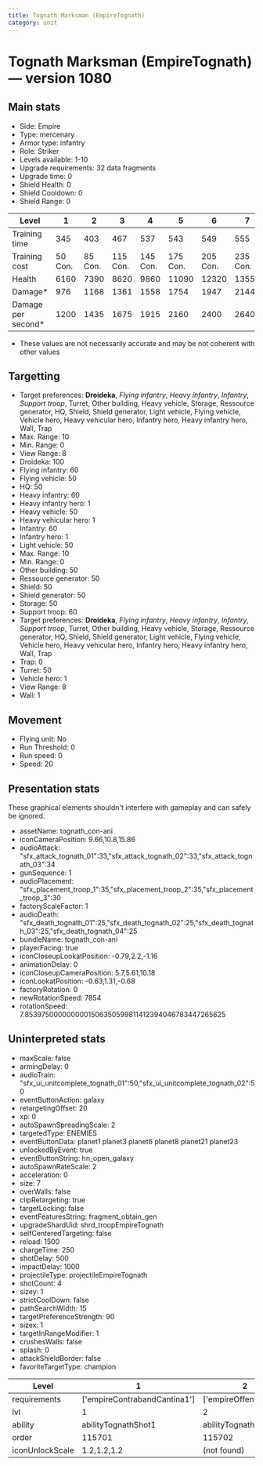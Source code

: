 ```yaml
---
title: Tognath Marksman (EmpireTognath)
category: unit
---
```


# Tognath Marksman (EmpireTognath) — version 1080

## Main stats

  * Side: Empire
  * Type: mercenary
  * Armor type: infantry
  * Role: Striker
  * Levels available: 1-10
  * Upgrade requirements: 32 data fragments
  * Upgrade time: 0
  * Shield Health: 0
  * Shield Cooldown: 0
  * Shield Range: 0

|Level             |1      |2      |3       |4       |5       |6       |7       |8       |9       |10      |
|------------------|-------|-------|--------|--------|--------|--------|--------|--------|--------|--------|
|Training time     |345    |403    |467     |537     |543     |549     |555     |561     |567     |573     |
|Training cost     |50 Con.|85 Con.|115 Con.|145 Con.|175 Con.|205 Con.|235 Con.|265 Con.|295 Con.|325 Con.|
|Health            |6160   |7390   |8620    |9860    |11090   |12320   |13550   |14780   |16020   |18480   |
|Damage*           |976    |1168   |1361    |1558    |1754    |1947    |2144    |2336    |2529    |2918    |
|Damage per second*|1200   |1435   |1675    |1915    |2160    |2400    |2640    |2875    |3115    |3590    |

* These values are not necessarily accurate and may be not coherent with other values

## Targetting

  * Target preferences: **Droideka**, _Flying infantry_, _Heavy infantry_, _Infantry_, _Support troop_, Turret, Other building, Heavy vehicle, Storage, Ressource generator, HQ, Shield, Shield generator, Light vehicle, Flying vehicle, Vehicle hero, Heavy vehicular hero, Infantry hero, Heavy infantry hero, Wall, Trap
  * Max. Range: 10
  * Min. Range: 0
  * View Range: 8
  * Droideka: 100
  * Flying infantry: 60
  * Flying vehicle: 50
  * HQ: 50
  * Heavy infantry: 60
  * Heavy infantry hero: 1
  * Heavy vehicle: 50
  * Heavy vehicular hero: 1
  * Infantry: 60
  * Infantry hero: 1
  * Light vehicle: 50
  * Max. Range: 10
  * Min. Range: 0
  * Other building: 50
  * Ressource generator: 50
  * Shield: 50
  * Shield generator: 50
  * Storage: 50
  * Support troop: 60
  * Target preferences: **Droideka**, _Flying infantry_, _Heavy infantry_, _Infantry_, _Support troop_, Turret, Other building, Heavy vehicle, Storage, Ressource generator, HQ, Shield, Shield generator, Light vehicle, Flying vehicle, Vehicle hero, Heavy vehicular hero, Infantry hero, Heavy infantry hero, Wall, Trap
  * Trap: 0
  * Turret: 50
  * Vehicle hero: 1
  * View Range: 8
  * Wall: 1

## Movement

  * Flying unit: No
  * Run Threshold: 0
  * Run speed: 0
  * Speed: 20

## Presentation stats

These graphical elements shouldn't interfere with gameplay and can safely be ignored.

  * assetName: tognath_con-ani
  * iconCameraPosition: 9.66,10.8,15.86
  * audioAttack: "sfx_attack_tognath_01":33,"sfx_attack_tognath_02":33,"sfx_attack_tognath_03":34
  * gunSequence: 1
  * audioPlacement: "sfx_placement_troop_1":35,"sfx_placement_troop_2":35,"sfx_placement_troop_3":30
  * factoryScaleFactor: 1
  * audioDeath: "sfx_death_tognath_01":25,"sfx_death_tognath_02":25,"sfx_death_tognath_03":25,"sfx_death_tognath_04":25
  * bundleName: tognath_con-ani
  * playerFacing: true
  * iconCloseupLookatPosition: -0.79,2.2,-1.16
  * animationDelay: 0
  * iconCloseupCameraPosition: 5.7,5.61,10.18
  * iconLookatPosition: -0.63,1.31,-0.68
  * factoryRotation: 0
  * newRotationSpeed: 7854
  * rotationSpeed: 7.8539750000000001506350599811412394046783447265625

## Uninterpreted stats

  * maxScale: false
  * armingDelay: 0
  * audioTrain: "sfx_ui_unitcomplete_tognath_01":50,"sfx_ui_unitcomplete_tognath_02":50
  * eventButtonAction: galaxy
  * retargetingOffset: 20
  * xp: 0
  * autoSpawnSpreadingScale: 2
  * targetedType: ENEMIES
  * eventButtonData: planet1 planet3 planet6 planet8 planet21 planet23
  * unlockedByEvent: true
  * eventButtonString: hn_open_galaxy
  * autoSpawnRateScale: 2
  * acceleration: 0
  * size: 7
  * overWalls: false
  * clipRetargeting: true
  * targetLocking: false
  * eventFeaturesString: fragment_obtain_gen
  * upgradeShardUid: shrd_troopEmpireTognath
  * selfCenteredTargeting: false
  * reload: 1500
  * chargeTime: 250
  * shotDelay: 500
  * impactDelay: 1000
  * projectileType: projectileEmpireTognath
  * shotCount: 4
  * sizey: 1
  * strictCoolDown: false
  * pathSearchWidth: 15
  * targetPreferenceStrength: 90
  * sizex: 1
  * targetInRangeModifier: 1
  * crushesWalls: false
  * splash: 0
  * attackShieldBorder: false
  * favoriteTargetType: champion

|Level          |1                           |2                    |3                    |4                    |5                    |6                    |7                    |8                    |9                    |10                    |
|---------------|----------------------------|---------------------|---------------------|---------------------|---------------------|---------------------|---------------------|---------------------|---------------------|----------------------|
|requirements   |['empireContrabandCantina1']|['empireOffenseLab2']|['empireOffenseLab3']|['empireOffenseLab4']|['empireOffenseLab5']|['empireOffenseLab6']|['empireOffenseLab7']|['empireOffenseLab8']|['empireOffenseLab9']|['empireOffenseLab10']|
|lvl            |1                           |2                    |3                    |4                    |5                    |6                    |7                    |8                    |9                    |10                    |
|ability        |abilityTognathShot1         |abilityTognathShot2  |abilityTognathShot3  |abilityTognathShot4  |abilityTognathShot5  |abilityTognathShot6  |abilityTognathShot7  |abilityTognathShot8  |abilityTognathShot9  |abilityTognathShot10  |
|order          |115701                      |115702               |115703               |115704               |115705               |115706               |115707               |115708               |115709               |115710                |
|iconUnlockScale|1.2,1.2,1.2                 |(not found)          |(not found)          |(not found)          |(not found)          |(not found)          |(not found)          |(not found)          |(not found)          |(not found)           |

